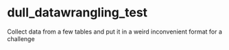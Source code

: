 # dull_datawrangling_test
Collect data from a few tables and put it in a weird inconvenient format for a challenge
